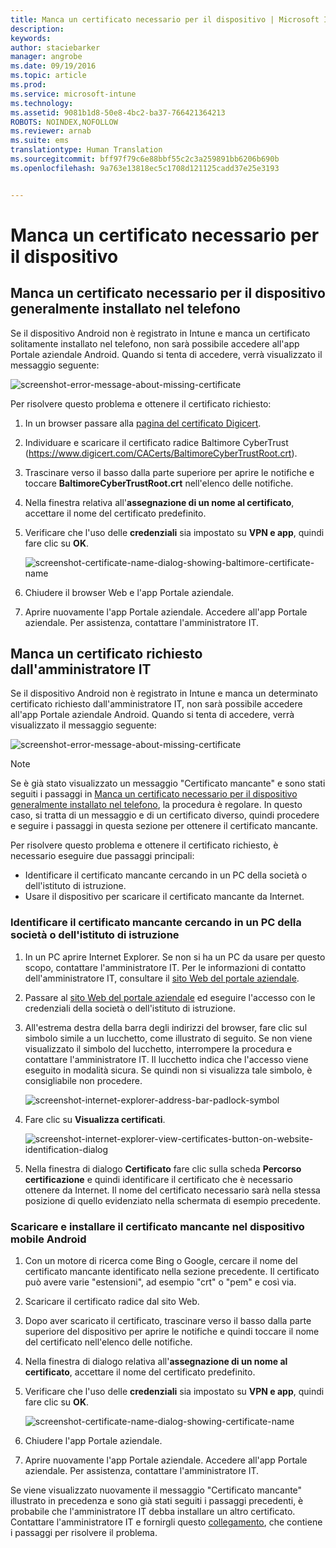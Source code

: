 ```yaml
---
title: Manca un certificato necessario per il dispositivo | Microsoft Intune
description: 
keywords: 
author: staciebarker
manager: angrobe
ms.date: 09/19/2016
ms.topic: article
ms.prod: 
ms.service: microsoft-intune
ms.technology: 
ms.assetid: 9081b1d8-50e8-4bc2-ba37-766421364213
ROBOTS: NOINDEX,NOFOLLOW
ms.reviewer: arnab
ms.suite: ems
translationtype: Human Translation
ms.sourcegitcommit: bff97f79c6e88bbf55c2c3a259891bb6206b690b
ms.openlocfilehash: 9a763e13818ec5c1708d121125cadd37e25e3193


---
```



# Manca un certificato necessario per il dispositivo


## Manca un certificato necessario per il dispositivo generalmente installato nel telefono
Se il dispositivo Android non è registrato in Intune e manca un certificato solitamente installato nel telefono, non sarà possibile accedere all'app Portale aziendale Android. Quando si tenta di accedere, verrà visualizzato il messaggio seguente:

![screenshot-error-message-about-missing-certificate](./media/andr-cert_install-1-cert_missing.png)

Per risolvere questo problema e ottenere il certificato richiesto:

1.  In un browser passare alla [pagina del certificato Digicert](https://www.digicert.com/digicert-root-certificates.htm).

2.  Individuare e scaricare il certificato radice Baltimore CyberTrust (https://www.digicert.com/CACerts/BaltimoreCyberTrustRoot.crt).

3.  Trascinare verso il basso dalla parte superiore per aprire le notifiche e toccare **BaltimoreCyberTrustRoot.crt** nell'elenco delle notifiche.

4.  Nella finestra relativa all'**assegnazione di un nome al certificato**, accettare il nome del certificato predefinito.

5. Verificare che l'uso delle **credenziali** sia impostato su **VPN e app**, quindi fare clic su **OK**.

    ![screenshot-certificate-name-dialog-showing-baltimore-certificate-name](./media/andr-cert_install-2-add_cert_name.png)

6. Chiudere il browser Web e l'app Portale aziendale.

7. Aprire nuovamente l'app Portale aziendale. Accedere all'app Portale aziendale. Per assistenza, contattare l'amministratore IT.

## Manca un certificato richiesto dall'amministratore IT
Se il dispositivo Android non è registrato in Intune e manca un determinato certificato richiesto dall'amministratore IT, non sarà possibile accedere all'app Portale aziendale Android. Quando si tenta di accedere, verrà visualizzato il messaggio seguente:

![screenshot-error-message-about-missing-certificate](./media/andr-cert_install-1-cert_missing.png)

>[!NOTE]
> Se è già stato visualizzato un messaggio "Certificato mancante" e sono stati seguiti i passaggi in [Manca un certificato necessario per il dispositivo generalmente installato nel telefono](#your-device-is-missing-a-certificate-that-usually-comes-installed-on-your-phone), la procedura è regolare. In questo caso, si tratta di un messaggio e di un certificato diverso, quindi procedere e seguire i passaggi in questa sezione per ottenere il certificato mancante.

Per risolvere questo problema e ottenere il certificato richiesto, è necessario eseguire due passaggi principali:

- Identificare il certificato mancante cercando in un PC della società o dell'istituto di istruzione.
- Usare il dispositivo per scaricare il certificato mancante da Internet.

### Identificare il certificato mancante cercando in un PC della società o dell'istituto di istruzione

1. In un PC aprire Internet Explorer. Se non si ha un PC da usare per questo scopo, contattare l'amministratore IT. Per le informazioni di contatto dell'amministratore IT, consultare il [sito Web del portale aziendale](http://portal.manage.microsoft.com).

2. Passare al [sito Web del portale aziendale](http://portal.manage.microsoft.com) ed eseguire l'accesso con le credenziali della società o dell'istituto di istruzione.

3. All'estrema destra della barra degli indirizzi del browser, fare clic sul simbolo simile a un lucchetto, come illustrato di seguito. Se non viene visualizzato il simbolo del lucchetto, interrompere la procedura e contattare l'amministratore IT. Il lucchetto indica che l'accesso viene eseguito in modalità sicura. Se quindi non si visualizza tale simbolo, è consigliabile non procedere.

    ![screenshot-internet-explorer-address-bar-padlock-symbol](./media/andr-missing-cert-ie-padlock-symbol.png)

4. Fare clic su **Visualizza certificati**.

    ![screenshot-internet-explorer-view-certificates-button-on-website-identification-dialog](./media/andr-missg-cert-ie-view-cert-button.png)

5. Nella finestra di dialogo **Certificato** fare clic sulla scheda **Percorso certificazione** e quindi identificare il certificato che è necessario ottenere da Internet. Il nome del certificato necessario sarà nella stessa posizione di quello evidenziato nella schermata di esempio precedente.

### Scaricare e installare il certificato mancante nel dispositivo mobile Android

1. Con un motore di ricerca come Bing o Google, cercare il nome del certificato mancante identificato nella sezione precedente. Il certificato può avere varie "estensioni", ad esempio "crt" o "pem" e così via.

2. Scaricare il certificato radice dal sito Web.

3. Dopo aver scaricato il certificato, trascinare verso il basso dalla parte superiore del dispositivo per aprire le notifiche e quindi toccare il nome del certificato nell'elenco delle notifiche.

4. Nella finestra di dialogo relativa all'**assegnazione di un nome al certificato**, accettare il nome del certificato predefinito.

5. Verificare che l'uso delle **credenziali** sia impostato su **VPN e app**, quindi fare clic su **OK**.

    ![screenshot-certificate-name-dialog-showing-certificate-name](./media/andr-missing-cert-cert-name.png)

6. Chiudere l'app Portale aziendale.

7. Aprire nuovamente l'app Portale aziendale. Accedere all'app Portale aziendale. Per assistenza, contattare l'amministratore IT.

Se viene visualizzato nuovamente il messaggio "Certificato mancante" illustrato in precedenza e sono già stati seguiti i passaggi precedenti, è probabile che l'amministratore IT debba installare un altro certificato. Contattare l'amministratore IT e fornirgli questo [collegamento](/intune/troubleshoot/troubleshoot-device-enrollment-in-intune#android-certificate-issues), che contiene i passaggi per risolvere il problema.





<!--HONumber=Sep16_HO3-->


